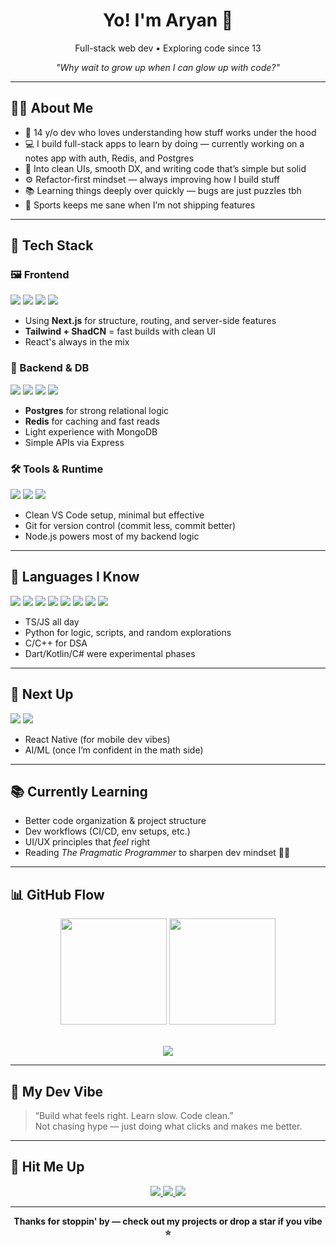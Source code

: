 <h1 align="center">Yo! I'm Aryan 👋</h1>

<p align="center">Full-stack web dev • Exploring code since 13</p>      
<p align="center"><i>"Why wait to grow up when I can glow up with code?"</i></p>      

---

## 🧑‍💻 About Me

- 🧠 14 y/o dev who loves understanding how stuff works under the hood  
- 💻 I build full-stack apps to learn by doing — currently working on a notes app with auth, Redis, and Postgres  
- 🧩 Into clean UIs, smooth DX, and writing code that’s simple but solid  
- ⚙️ Refactor-first mindset — always improving how I build stuff  
- 📚 Learning things deeply over quickly — bugs are just puzzles tbh  
- 🏀 Sports keeps me sane when I’m not shipping features  

---

## 🧰 Tech Stack

### 🖼 Frontend

<div align="left">      
  <img src="https://img.shields.io/badge/Next.js-000000?style=for-the-badge&logo=nextdotjs&logoColor=white" />
  <img src="https://img.shields.io/badge/React-1C1C1C?style=for-the-badge&logo=react&logoColor=61DAFB" />
  <img src="https://img.shields.io/badge/TailwindCSS-0F172A?style=for-the-badge&logo=tailwindcss&logoColor=38BDF8" />
  <img src="https://img.shields.io/badge/ShadCN_UI-0F0F0F?style=for-the-badge&logo=radixui&logoColor=white" />
</div>

- Using **Next.js** for structure, routing, and server-side features  
- **Tailwind + ShadCN** = fast builds with clean UI  
- React's always in the mix  

### 🧩 Backend & DB

<div align="left">    
  <img src="https://img.shields.io/badge/PostgreSQL-1C1C1C?style=for-the-badge&logo=postgresql&logoColor=white" />    
  <img src="https://img.shields.io/badge/Express.js-1C1C1C?style=for-the-badge&logo=express&logoColor=white" />    
  <img src="https://img.shields.io/badge/MongoDB-1C1C1C?style=for-the-badge&logo=mongodb&logoColor=47A248" />    
  <img src="https://img.shields.io/badge/Redis-1C1C1C?style=for-the-badge&logo=redis&logoColor=DC382D" />  
</div>    

- **Postgres** for strong relational logic  
- **Redis** for caching and fast reads  
- Light experience with MongoDB  
- Simple APIs via Express  

### 🛠️ Tools & Runtime

<div align="left">      
  <img src="https://img.shields.io/badge/VSCode-1C1C1C?style=for-the-badge&logo=visualstudiocode&logoColor=007ACC" />      
  <img src="https://img.shields.io/badge/Git-1C1C1C?style=for-the-badge&logo=git&logoColor=F05032" />      
  <img src="https://img.shields.io/badge/Node.js-1C1C1C?style=for-the-badge&logo=nodedotjs&logoColor=339933" />      
</div>      

- Clean VS Code setup, minimal but effective  
- Git for version control (commit less, commit better)  
- Node.js powers most of my backend logic  

---

## 🧠 Languages I Know

<div align="left">  
  <img src="https://img.shields.io/badge/TypeScript-1C1C1C?style=for-the-badge&logo=typescript&logoColor=3178C6" />  
  <img src="https://img.shields.io/badge/JavaScript-1C1C1C?style=for-the-badge&logo=javascript&logoColor=F7DF1E" />  
  <img src="https://img.shields.io/badge/Python-1C1C1C?style=for-the-badge&logo=python&logoColor=3776AB" />  
  <img src="https://img.shields.io/badge/CSharp-1C1C1C?style=for-the-badge&logo=csharp&logoColor=239120" />  
  <img src="https://img.shields.io/badge/C++-1C1C1C?style=for-the-badge&logo=cpp&logoColor=00599C" />  
  <img src="https://img.shields.io/badge/C-1C1C1C?style=for-the-badge&logo=c&logoColor=A8B9CC" />  
  <img src="https://img.shields.io/badge/Kotlin-1C1C1C?style=for-the-badge&logo=kotlin&logoColor=7F52FF" />  
  <img src="https://img.shields.io/badge/Dart-1C1C1C?style=for-the-badge&logo=dart&logoColor=0175C2" />  
</div>  

- TS/JS all day  
- Python for logic, scripts, and random explorations  
- C/C++ for DSA  
- Dart/Kotlin/C# were experimental phases  

---

## 🧪 Next Up

<div align="left">      
  <img src="https://img.shields.io/badge/React_Native-1C1C1C?style=for-the-badge&logo=react&logoColor=61DAFB" />      
  <img src="https://img.shields.io/badge/AI_/_ML-1C1C1C?style=for-the-badge&logo=openai&logoColor=white" />      
</div>      

- React Native (for mobile dev vibes)  
- AI/ML (once I’m confident in the math side)  

---

## 📚 Currently Learning

- Better code organization & project structure  
- Dev workflows (CI/CD, env setups, etc.)  
- UI/UX principles that *feel* right  
- Reading *The Pragmatic Programmer* to sharpen dev mindset 🧠📘  

---

## 📊 GitHub Flow

<div align="center">      
  <img src="https://github-readme-stats.vercel.app/api?username=rajaryandew&show_icons=true&theme=radical&hide_border=true" height="170px"/>      
  <img src="https://github-readme-stats.vercel.app/api/top-langs/?username=rajaryandew&layout=compact&theme=radical&hide_border=true" height="170px"/>      
</div>      

<br/>      

<p align="center">      
  <img src="https://streak-stats.demolab.com?user=rajaryandew&theme=react&hide_border=true" />      
</p>      

---

## 🧘 My Dev Vibe

> “Build what feels right. Learn slow. Code clean.”  
> Not chasing hype — just doing what clicks and makes me better.

---

## 🔗 Hit Me Up

<p align="center">      
  <a href="https://github.com/rajaryandew" target="_blank">      
    <img src="https://img.shields.io/badge/GitHub-rajaryandew-1C1C1C?style=for-the-badge&logo=github&logoColor=white"/>      
  </a>      
  <a href="https://x.com/rajaryandew" target="_blank">      
    <img src="https://img.shields.io/badge/X-rajaryandew-1C1C1C?style=for-the-badge&logo=x&logoColor=white"/>      
  </a>      
  <a href="https://discord.com/users/rajaryandew" target="_blank">      
    <img src="https://img.shields.io/badge/Discord-rajaryandew-1C1C1C?style=for-the-badge&logo=discord&logoColor=5865F2"/>      
  </a>      
</p>      

---

<p align="center">      
  <b>Thanks for stoppin' by — check out my projects or drop a star if you vibe ⭐</b>      
</p>

<!-- last updated: Wed Jun 18 15:43:45 UTC 2025 -->
